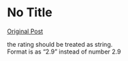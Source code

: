# No Title

[Original Post](https://discourse.onlinedegree.iitm.ac.in/t/165959/129)

<p>the rating should be treated as string.<br>
Format is as “2.9” instead of number 2.9</p>